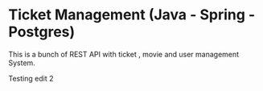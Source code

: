# Ticket Management (Java - Spring - Postgres)
This is a bunch of REST API with ticket , movie and user management System.

Testing edit 2